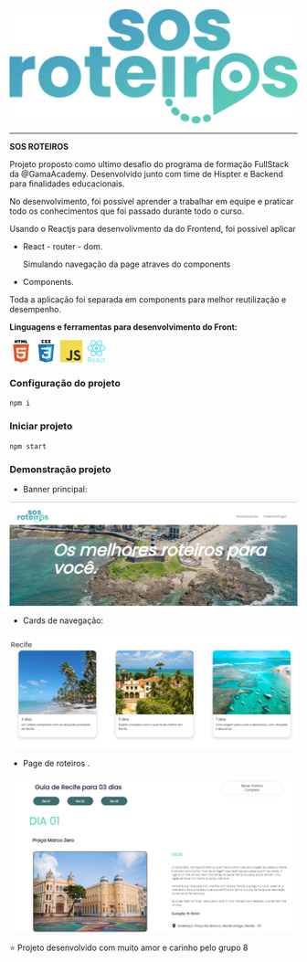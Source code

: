 <p align="center">
  <img width="600" height="200" src="https://raw.githubusercontent.com/BrunaDuarte-3321/SOS-ROTEIROS/ef70ebfd3e38c7b7a68955a0839540ab99fd5379/src/img/Vector.svg"">
</p>

</p>
</p>

<hr />

**SOS ROTEIROS**

Projeto proposto como ultimo desafio do programa de formação FullStack da @GamaAcademy. Desenvolvido junto com time de Hispter e Backend para finalidades educacionais.

No desenvolvimento, foi possivel aprender a trabalhar em equipe e praticar todo os conhecimentos que foi passado durante todo o curso. 

Usando o Reactjs para desenvolivmento da  do Frontend, foi possivel aplicar                                                                                                                
                                                                                                                

- React - router - dom.

  Simulando navegação da page atraves do components

- Components.

Toda a aplicação foi separada em components para melhor reutilização e desempenho.


**Linguagens e ferramentas para desenvolvimento do Front:**

<p align="left">
<img src="https://raw.githubusercontent.com/devicons/devicon/master/icons/html5/html5-original-wordmark.svg" alt="html5" width="40" height="40"/> 
<img src="https://raw.githubusercontent.com/devicons/devicon/master/icons/css3/css3-original-wordmark.svg" alt="css3" width="40" height="40"/> 
<img src="https://raw.githubusercontent.com/devicons/devicon/master/icons/javascript/javascript-original.svg" alt="javascript" width="40" height="40"/> 
<img src="https://raw.githubusercontent.com/devicons/devicon/master/icons/react/react-original-wordmark.svg" alt="react" width="40" height="40"/>

</p>

### Configuração do projeto

```
npm i
```

### Iniciar projeto

```
npm start
```

### Demonstração projeto

- Banner principal:

![Log in](https://raw.githubusercontent.com/BrunaDuarte-3321/SOS-ROTEIROS/main/src/img/banner-git.png)

- Cards de navegação:

![Perfils](https://raw.githubusercontent.com/BrunaDuarte-3321/SOS-ROTEIROS/main/src/img/card-navegacao-git.png)

- Page de roteiros .

![Own perfil](https://raw.githubusercontent.com/BrunaDuarte-3321/SOS-ROTEIROS/main/src/img/gia-roteiro-git.png)

 
   
⭐️ Projeto desenvolvido com muito amor e carinho pelo grupo 8   
